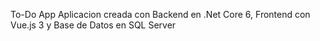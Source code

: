 To-Do App
Aplicacion creada con Backend en .Net Core 6, Frontend con Vue.js 3 y Base de Datos en SQL Server
